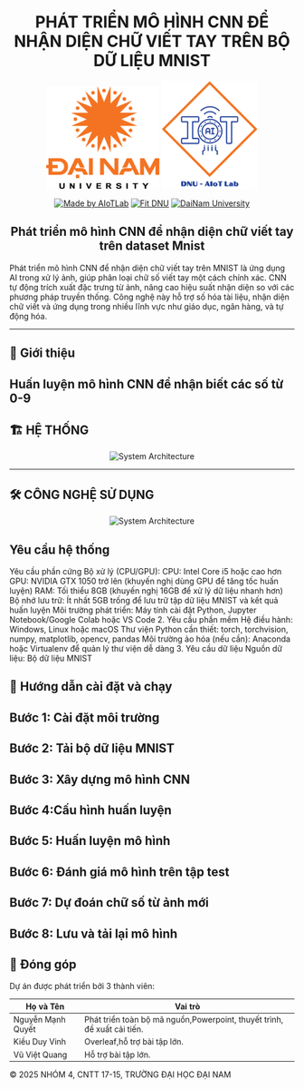 <h1 align="center">PHÁT TRIỂN MÔ HÌNH CNN ĐỂ NHẬN DIỆN CHỮ VIẾT TAY TRÊN BỘ DỮ LIỆU MNIST</h1>

<div align="center">

<p align="center">
  <img src="img/logodnu.webp" alt="DaiNam University Logo" width="200"/>
    <img src="img/aiotlab.png" alt="AIoTLab Logo" width="170"/>
</p>

[![Made by AIoTLab](https://img.shields.io/badge/Made%20by%20AIoTLab-blue?style=for-the-badge)](https://www.facebook.com/DNUAIoTLab)
[![Fit DNU](https://img.shields.io/badge/Fit%20DNU-green?style=for-the-badge)](https://fitdnu.net/)
[![DaiNam University](https://img.shields.io/badge/DaiNam%20University-red?style=for-the-badge)](https://dainam.edu.vn)
</div>

<h2 align="center">Phát triển mô hình CNN để nhận diện chữ viết tay trên dataset Mnist</h2>

<p align="left">
Phát triển mô hình CNN để nhận diện chữ viết tay trên MNIST là ứng dụng AI trong xử lý ảnh, giúp phân loại chữ số viết tay một cách chính xác. CNN tự động trích xuất đặc trưng từ ảnh, nâng cao hiệu suất nhận diện so với các phương pháp truyền thống. Công nghệ này hỗ trợ số hóa tài liệu, nhận diện chữ viết và ứng dụng trong nhiều lĩnh vực như giáo dục, ngân hàng, và tự động hóa.
</p>

---

## 🌟 Giới thiệu
Huấn luyện mô hình CNN để nhận biết các số từ 0-9
---
## 🏗️ HỆ THỐNG
<p align="center">
  <img src="cnn" alt="System Architecture" width="800"/>
</p>

---


## 🛠️ CÔNG NGHỆ SỬ DỤNG

<div align="center">

<p align="center">
  <img src="mnist.webp" alt="System Architecture" width="800"/>
</p>
</div>

##  Yêu cầu hệ thống

Yêu cầu phần cứng
Bộ xử lý (CPU/GPU):
CPU: Intel Core i5 hoặc cao hơn
GPU: NVIDIA GTX 1050 trở lên (khuyến nghị dùng GPU để tăng tốc huấn luyện)
RAM: Tối thiểu 8GB (khuyến nghị 16GB để xử lý dữ liệu nhanh hơn)
Bộ nhớ lưu trữ: Ít nhất 5GB trống để lưu trữ tập dữ liệu MNIST và kết quả huấn luyện
Môi trường phát triển: Máy tính cài đặt Python, Jupyter Notebook/Google Colab hoặc VS Code
2. Yêu cầu phần mềm
Hệ điều hành: Windows, Linux hoặc macOS
Thư viện Python cần thiết:
torch, torchvision, numpy, matplotlib, opencv, pandas
Môi trường ảo hóa (nếu cần): Anaconda hoặc Virtualenv để quản lý thư viện dễ dàng
3. Yêu cầu dữ liệu
Nguồn dữ liệu: Bộ dữ liệu MNIST

## 🚀 Hướng dẫn cài đặt và chạy


 <h2>Bước 1:  Cài đặt môi trường</h2>
    <h2>Bước 2: Tải bộ dữ liệu MNIST</h2>
   
  ## Bước 3: Xây dựng mô hình CNN
   
  ## Bước 4:Cấu hình huấn luyện 
   
  ## Bước 5:  Huấn luyện mô hình

  ## Bước 6: Đánh giá mô hình trên tập test
  ## Bước 7: Dự đoán chữ số từ ảnh mới
  ## Bước 8: Lưu và tải lại mô hình
   
   

## 🤝 Đóng góp
Dự án được phát triển bởi 3 thành viên:

| Họ và Tên                | Vai trò                  |
|--------------------------|--------------------------|
| Nguyễn Mạnh Quyết             | Phát triển toàn bộ mã nguồn,Powerpoint, thuyết trình, đề xuất cải tiến.|
| Kiều Duy Vinh            | Overleaf,hỗ trợ bài tập lớn.|
| Vũ Việt Quang    | Hỗ trợ bài tập lớn.  |

© 2025 NHÓM 4, CNTT 17-15, TRƯỜNG ĐẠI HỌC ĐẠI NAM
